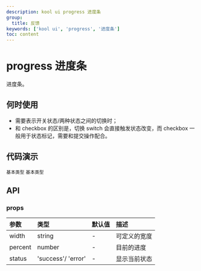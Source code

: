 ```yaml
---
description: kool ui progress 进度条
group:
  title: 反馈
keywords: ['kool ui', 'progress', '进度条']
toc: content
---
```


# progress 进度条

进度条。

## 何时使用

- 需要表示开关状态/两种状态之间的切换时；
- 和 checkbox 的区别是，切换 switch 会直接触发状态改变，而 checkbox 一般用于状态标记，需要和提交操作配合。

## 代码演示

<code src="./demo/BasicProgress.tsx">基本类型</code>
<code src="./demo/SuccessProgress.tsx">基本类型</code>

## API

### props

| 参数    | 类型               | 默认值 | 描述         |
| :------ | :----------------- | :----- | :----------- |
| width   | string             | -      | 可定义的宽度 |
| percent | number             | -      | 目前的进度   |
| status  | 'success'/ 'error' | -      | 显示当前状态 |
